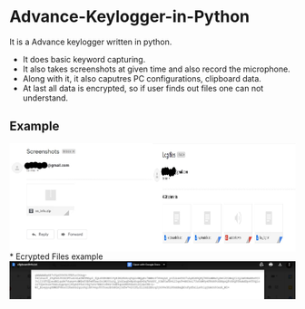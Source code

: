 # Advance-Keylogger-in-Python

It is a Advance keylogger written in python.
* It does basic keyword capturing.
* It also takes screenshots at given time and also record the microphone.
* Along with it, it also caputres PC configurations, clipboard data.
* At last all data is encrypted, so if user finds out files one can not understand.

## Example
<div style="display:flex;">
<img alt="App image" src="Keylogger/Screenshot/ss.jpg" width="50%">
<img alt="App image" src="Keylogger/Screenshot/log.jpg" width="50%">
</div>
* Ecrypted Files example
<div style="display:flex;">
<img alt="App image" src="Keylogger/Screenshot/encrypted.jpg" width="100%">
</div>
